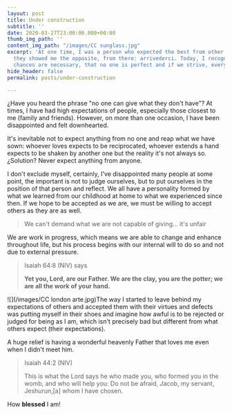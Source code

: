```yaml
---
layout: post
title: Under construction
subtitle: ''
date: 2020-03-27T23:00:00.000+00:00
thumb_img_path: ''
content_img_path: "/images/CC sunglass.jpg"
excerpt: 'At one time, I was a person who expected the best from other people until
  they showed me the opposite, from there: arrivederci. Today, I recognize that second
  chances are necessary, that no one is perfect and if we strive, everything can improve.'
hide_header: false
permalink: posts/under-construction

---
```

¿Have you heard the phrase "no one can give what they don't have"? At times, I have had high expectations of people, especially those closest to me (family and friends). However, on more than one occasion, I have been disappointed and felt downhearted.

It's inevitable not to expect anything from no one and reap what we have sown: whoever loves expects to be reciprocated, whoever extends a hand expects to be shaken by another one but the reality it's not always so. ¿Solution? Never expect anything from anyone.

I don't exclude myself, certainly, I've disappointed many people at some point, the important is not to judge ourselves, but to put ourselves in the position of that person and reflect. We all have a personality formed by what we learned from our childhood at home to what we experienced since then. If we hope to be accepted as we are, we must be willing to accept others as they are as well.

> We can't demand what we are not capable of giving... it's unfair

We are work in progress, which means we are able to change and enhance throughout life, but his process begins with our internal will to do so and not due to external pressure.

> Isaiah 64:8 (NIV) says
>
> **Yet you, Lord, are our Father. We are the clay, you are the potter; we are all the work of your hand.**

![](/images/CC london arte.jpg)The way I started to leave behind my expectations of others and accepted them with their virtues and defects was putting myself in their shoes and imagine how awful is to be rejected or judged for being as I am, which isn't precisely bad but different from what others expect (their expectations).

A huge relief is having a wonderful heavenly Father that loves me even when I didn't meet him. 

> Isaiah 44:2 (NIV)
>
> This is what the Lord says he who made you, who formed you in the womb, and who will help you: Do not be afraid, Jacob, my servant, Jeshurun,\[a\] whom I have chosen.

How **blessed** I am!